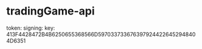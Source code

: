 # tradingGame-api

token:
signing:
key: 413F4428472B4B6250655368566D5970337336763979244226452948404D6351